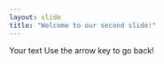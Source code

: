 ```yaml
---
layout: slide
title: "Welcome to our second slide!"
---
```

Your text
Use the arrow key to go back!
